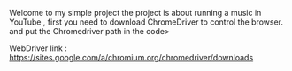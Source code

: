 Welcome to my simple project 
the project is about running a music in YouTube ,
first you need to download ChromeDriver to control the browser.
and put the Chromedriver path in the code>

WebDriver link : https://sites.google.com/a/chromium.org/chromedriver/downloads
